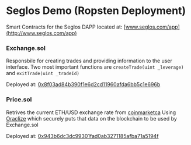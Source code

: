 # Seglos Demo (Ropsten Deployment)
Smart Contracts for the Seglos DAPP located at: [www.seglos.com/app](http://www.seglos.com/app) 

### Exchange.sol
Responsbile for creating trades and providing information to the user interface. Two most important functions are `createTrade(uint _leverage)` and `exitTrade(uint _tradeId)`  

Deployed at: [0x8f03ad84b390f1e6d2cd11960afda6bb5c1e696b](https://ropsten.etherscan.io/address/0x8f03ad84b390f1e6d2cd11960afda6bb5c1e696b#code)


### Price.sol
Retrives the current ETH/USD exchange rate from [coinmarketca](http://coinmarketcap.com/currencies/ethereum/) Using [Oraclize](http://www.oraclize.it/) which securely puts that data on the blockchain to be used by Exchange.sol

Deployed at: [0x943b6dc3dc99301fad0ab3271185afba71a5194f](https://ropsten.etherscan.io/address/0x943b6dc3dc99301fad0ab3271185afba71a5194f#code)
